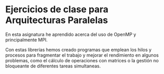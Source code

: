 # Ejercicios de clase para Arquitecturas Paralelas
En esta asignatura he aprendido acerca del uso de OpenMP y principalmente MPI. 

Con estas librerías hemos creado programas que emplean los hilos y procesos para fragmentar el trabajo y mejorar el rendimiento en algunos problemas, como el cálculo de operaciones con matrices o la gestión no bloqueante de diferentes tareas simultaneas.
